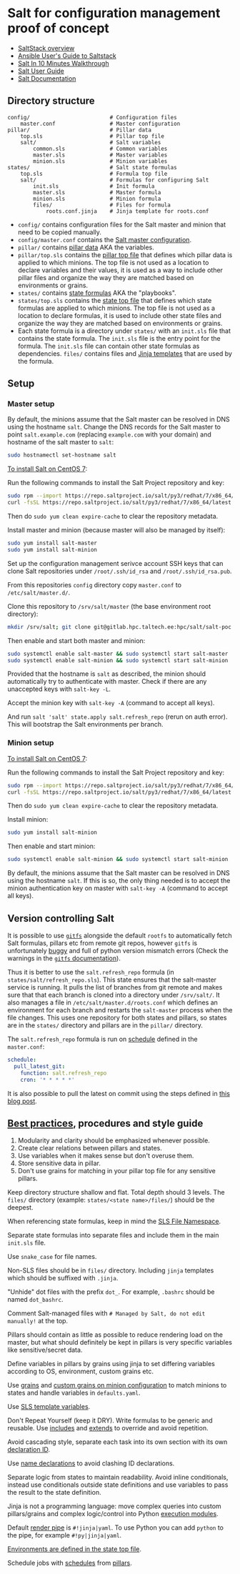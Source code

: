# Salt for configuration management proof of concept

- [SaltStack overview](https://saidvandeklundert.net/2020-03-20-saltstack-overview/)
- [Ansible User's Guide to Saltstack](https://docs.jamfox.dev/content/devops/saltstack-for-ansible/)
- [Salt In 10 Minutes Walkthrough](https://docs.saltproject.io/en/master/topics/tutorials/walkthrough.html)
- [Salt User Guide](https://docs.saltproject.io/salt/user-guide/en/latest/)
- [Salt Documentation](https://docs.saltproject.io/en/latest/contents.html)

## Directory structure

```
config/                         # Configuration files
    master.conf                 # Master configuration
pillar/                         # Pillar data                      
    top.sls                     # Pillar top file
    salt/                       # Salt variables
        common.sls              # Common variables
        master.sls              # Master variables          
        minion.sls              # Minion variables
states/                         # Salt state formulas
    top.sls                     # Formula top file
    salt/                       # Formulas for configuring Salt
        init.sls                # Init formula          
        master.sls              # Master formula
        minion.sls              # Minion formula
        files/                  # Files for formula
            roots.conf.jinja    # Jinja template for roots.conf
```

- `config/` contains configuration files for the Salt master and minion that need to be copied manually.
- `config/master.conf` contains the [Salt master configuration](https://docs.saltproject.io/en/latest/ref/configuration/master.html).
- `pillar/` contains [pillar data](https://docs.saltproject.io/en/latest/topics/tutorials/pillar.html) AKA the variables.
- `pillar/top.sls` contains the [pillar top file](https://docs.saltproject.io/en/latest/topics/pillar/index.html#declaring-the-master-pillar) that defines which pillar data is applied to which minions. The top file is not used as a location to declare variables and their values, it is used as a way to include other pillar files and organize the way they are matched based on environments or grains.
- `states/` contains [state formulas](https://docs.saltproject.io/en/latest/topics/tutorials/states_pt1.html#states-tutorial) AKA the "playbooks".
- `states/top.sls` contains the [state top file](https://docs.saltproject.io/en/latest/ref/states/top.html) that defines which state formulas are applied to which minions. The top file is not used as a location to declare formulas, it is used to include other state files and organize the way they are matched based on environments or grains.
- Each state formula is a directory under `states/` with an `init.sls` file that contains the state formula. The `init.sls` file is the entry point for the formula. The `init.sls` file can contain other state formulas as dependencies. `files/` contains files and [Jinja templates](https://docs.saltproject.io/en/latest/topics/jinja/index.html) that are used by the formula.

## Setup

### Master setup

By default, the minions assume that the Salt master can be resolved in DNS using the hostname `salt`. Change the DNS records for the Salt master to point `salt.example.com` (replacing `example.com` with your domain) and hostname of the salt master to `salt`: 

```bash
sudo hostnamectl set-hostname salt
```

[To install Salt on CentOS 7](https://docs.saltproject.io/salt/install-guide/en/latest/topics/install-by-operating-system/centos.html#install-onedir-packages-of-salt-on-centos-7):

Run the following commands to install the Salt Project repository and key:

```bash
sudo rpm --import https://repo.saltproject.io/salt/py3/redhat/7/x86_64/latest/SALTSTACK-GPG-KEY.pub
curl -fsSL https://repo.saltproject.io/salt/py3/redhat/7/x86_64/latest.repo | sudo tee /etc/yum.repos.d/salt.repo
```

Then do `sudo yum clean expire-cache` to clear the repository metadata.

Install master and minion (because master will also be managed by itself): 

```bash
sudo yum install salt-master
sudo yum install salt-minion
```

Set up the configuration management serivce account SSH keys that can clone Salt repositories under `/root/.ssh/id_rsa` and `/root/.ssh/id_rsa.pub`. 

From this repositories `config` directory copy `master.conf` to `/etc/salt/master.d/`.

Clone this repository to `/srv/salt/master` (the base environment root directory):

```bash
mkdir /srv/salt; git clone git@gitlab.hpc.taltech.ee:hpc/salt/salt-poc.git /srv/salt/master
```

Then enable and start both master and minion:

```bash
sudo systemctl enable salt-master && sudo systemctl start salt-master
sudo systemctl enable salt-minion && sudo systemctl start salt-minion
```

Provided that the hostname is `salt` as described, the minion should automatically try to authenticate with master. Check if there are any unaccepted keys with `salt-key -L`.

Accept the minion key with `salt-key -A` (command to accept all keys).

And run `salt 'salt' state.apply salt.refresh_repo` (rerun on auth error). This will bootstrap the Salt environments per branch.

### Minion setup

[To install Salt on CentOS 7](https://docs.saltproject.io/salt/install-guide/en/latest/topics/install-by-operating-system/centos.html#install-onedir-packages-of-salt-on-centos-7):

Run the following commands to install the Salt Project repository and key:

```bash
sudo rpm --import https://repo.saltproject.io/salt/py3/redhat/7/x86_64/latest/SALTSTACK-GPG-KEY.pub
curl -fsSL https://repo.saltproject.io/salt/py3/redhat/7/x86_64/latest.repo | sudo tee /etc/yum.repos.d/salt.repo
```

Then do `sudo yum clean expire-cache` to clear the repository metadata.

Install minion: 

```bash
sudo yum install salt-minion
```

Then enable and start minion:

```bash
sudo systemctl enable salt-minion && sudo systemctl start salt-minion
```

By default, the minions assume that the Salt master can be resolved in DNS using the hostname `salt`. If this is so, the only thing needed is to accept the minion authentication key on master with `salt-key -A` (command to accept all keys).


## Version controlling Salt

It is possible to use [`gitfs`](https://docs.saltproject.io/en/latest/topics/tutorials/gitfs.html) alongside the default `rootfs` to automatically fetch Salt formulas, pillars etc from remote git repos, however `gitfs` is unfortunately [buggy](https://github.com/saltstack/salt/issues?utf8=%E2%9C%93&q=is%3Aissue+is%3Aopen+gitfs) and full of python version mismatch errors (Check the warnings in the [`gitfs` documentation](https://docs.saltproject.io/en/latest/topics/tutorials/gitfs.html)). 

Thus it is better to use the `salt.refresh_repo` formula (in `states/salt/refresh_repo.sls`). This state ensures that the salt-master service is running. It pulls the list of branches from git remote and makes sure that that each branch is cloned into a directory under `/srv/salt/`. It also manages a file in `/etc/salt/master.d/roots.conf` which defines an environment for each branch and restarts the `salt-master` process when the file changes. This uses one repository for both states and pillars, so states are in the `states/` directory and pillars are in the `pillar/` directory.

The `salt.refresh_repo` formula is run on [schedule](https://docs.saltproject.io/en/latest/topics/jobs/index.html#scheduling-jobs) defined in the `master.conf`: 

```yaml
schedule:
  pull_latest_git:
    function: salt.refresh_repo
    cron: '* * * * *'
```

It is also possible to pull the latest on commit using the steps defined in [this blog post](https://clinta.github.io/salt-git-nogitfs/).

## [Best practices](https://docs.saltproject.io/en/latest/topics/best_practices.html), procedures and style guide

1. Modularity and clarity should be emphasized whenever possible.
2. Create clear relations between pillars and states.
3. Use variables when it makes sense but don't overuse them.
4. Store sensitive data in pillar.
5. Don't use grains for matching in your pillar top file for any sensitive pillars.

Keep directory structure shallow and flat. Total depth should 3 levels. The `files/` directory (example: `states/<state name>/files/`) should be the deepest.

When referencing state formulas, keep in mind the [SLS File Namespace](https://docs.saltproject.io/en/latest/topics/tutorials/states_pt1.html#install-the-package). 

Separate state formulas into separate files and include them in the main `init.sls` file.

Use `snake_case` for file names.

Non-SLS files should be in `files/` directory. Including `jinja` templates which should be suffixed with `.jinja`.

"Unhide" dot files with the prefix `dot_`. For example, `.bashrc` should be named `dot_bashrc`.

Comment Salt-managed files with `# Managed by Salt, do not edit manually!` at the top.

Pillars should contain as little as possible to reduce rendering load on the master, but what should definitely be kept in pillars is very specific variables like sensitive/secret data. 

Define variables in pillars by grains using jinja to set differing variables according to OS, environment, custom grains etc.

Use [grains](https://docs.saltproject.io/en/latest/topics/grains/) and [custom grains on minion configuration](https://docs.saltproject.io/en/latest/topics/grains/#grains-in-the-minion-config) to match minions to states and handle variables in `defaults.yaml`.

Use [SLS template variables](https://docs.saltproject.io/en/latest/ref/states/vars.html).

Don't Repeat Yourself (keep it DRY). Write formulas to be generic and reusable. Use [includes](https://docs.saltproject.io/en/latest/ref/states/include.html) and [extends](https://docs.saltproject.io/en/latest/ref/states/extend.html) to override and avoid repetition.

Avoid cascading style, separate each task into its own section with its own [declaration ID](https://docs.saltproject.io/en/latest/ref/states/highstate.html#id-declaration).

Use [name declarations](https://docs.saltproject.io/en/latest/ref/states/highstate.html#name-declaration) to avoid clashing ID declarations.

Separate logic from states to maintain readability. Avoid inline conditionals, instead use conditionals outside state definitions and use variables to pass the result to the state definition.

Jinja is not a programming language: move complex queries into custom pillars/grains and complex logic/control into Python [execution modules](https://docs.saltproject.io/en/latest/ref/modules/index.html).

Default [render pipe](https://docs.saltproject.io/en/latest/ref/renderers/index.html) is `#!jinja|yaml`. To use Python you can add `python` to the pipe, for example `#!py|jinja|yaml`.

[Environments are defined in the state top file](https://docs.saltproject.io/en/latest/ref/states/top.html).

Schedule jobs with [schedules](https://docs.saltproject.io/en/latest/topics/jobs/index.html#scheduling-jobs) from [pillars](https://docs.saltproject.io/salt/user-guide/en/latest/topics/scheduler.html#scheduling-jobs-from-pillar).

